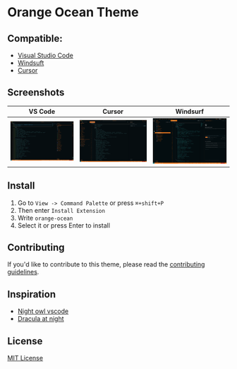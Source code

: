 # Orange Ocean Theme

## Compatible:
- [Visual Studio Code](http://code.visualstudio.com)
- [Windsuft](https://codeium.com/windsurf)
- [Cursor](https://www.cursor.com)

## Screenshots

|VS Code|Cursor|Windsurf|
|---|---|---|
|![Screenshot](./screenshots/vscode.png)|![Screenshot](./screenshots/cursor.png)|![Screenshot](./screenshots/windsurf.png)|

## Install

1. Go to `View -> Command Palette` or press `⌘+shift+P`
2. Then enter `Install Extension`
3. Write `orange-ocean`
4. Select it or press Enter to install

## Contributing

If you'd like to contribute to this theme, please read the [contributing guidelines](./.github/CONTRIBUTING.md).

## Inspiration
- [Night owl vscode](https://github.com/sdras/night-owl-vscode-theme/)
- [Dracula at night](https://github.com/bceskavich/dracula-at-night/)

## License

[MIT License](./LICENSE)
